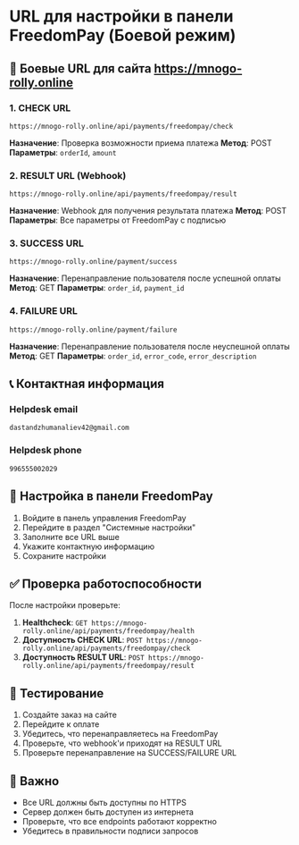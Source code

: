 # URL для настройки в панели FreedomPay (Боевой режим)

## 🚀 Боевые URL для сайта https://mnogo-rolly.online

### 1. CHECK URL
```
https://mnogo-rolly.online/api/payments/freedompay/check
```
**Назначение**: Проверка возможности приема платежа
**Метод**: POST
**Параметры**: `orderId`, `amount`

### 2. RESULT URL (Webhook)
```
https://mnogo-rolly.online/api/payments/freedompay/result
```
**Назначение**: Webhook для получения результата платежа
**Метод**: POST
**Параметры**: Все параметры от FreedomPay с подписью

### 3. SUCCESS URL
```
https://mnogo-rolly.online/payment/success
```
**Назначение**: Перенаправление пользователя после успешной оплаты
**Метод**: GET
**Параметры**: `order_id`, `payment_id`

### 4. FAILURE URL
```
https://mnogo-rolly.online/payment/failure
```
**Назначение**: Перенаправление пользователя после неуспешной оплаты
**Метод**: GET
**Параметры**: `order_id`, `error_code`, `error_description`

## 📞 Контактная информация

### Helpdesk email
```
dastandzhumanaliev42@gmail.com
```

### Helpdesk phone
```
996555002029
```

## 🔧 Настройка в панели FreedomPay

1. Войдите в панель управления FreedomPay
2. Перейдите в раздел "Системные настройки"
3. Заполните все URL выше
4. Укажите контактную информацию
5. Сохраните настройки

## ✅ Проверка работоспособности

После настройки проверьте:

1. **Healthcheck**: `GET https://mnogo-rolly.online/api/payments/freedompay/health`
2. **Доступность CHECK URL**: `POST https://mnogo-rolly.online/api/payments/freedompay/check`
3. **Доступность RESULT URL**: `POST https://mnogo-rolly.online/api/payments/freedompay/result`

## 🎯 Тестирование

1. Создайте заказ на сайте
2. Перейдите к оплате
3. Убедитесь, что перенаправляетесь на FreedomPay
4. Проверьте, что webhook'и приходят на RESULT URL
5. Проверьте перенаправление на SUCCESS/FAILURE URL

## 🚨 Важно

- Все URL должны быть доступны по HTTPS
- Сервер должен быть доступен из интернета
- Проверьте, что все endpoints работают корректно
- Убедитесь в правильности подписи запросов
